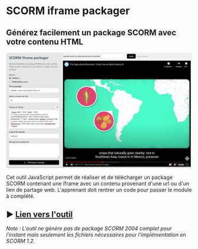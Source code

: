 # SCORM iframe packager

## Générez facilement un package SCORM avec votre contenu HTML

![screenshot](medias/screenshot.jpg)

Cet outil JavaScript permet de réaliser et de télécharger un package SCORM contenant une iframe avec un contenu provenant d'une url ou d'un lien de partage web. L'apprenant doit rentrer un code pour passer le module à complété.

## ▶ [Lien vers l'outil](https://realjck.github.io/scorm-iframe-packager/)

_Note : L'outil ne génère pas de package SCORM 2004 complet pour l'instant mais seulement les fichiers nécessaires pour l'implémentation en SCORM 1.2._